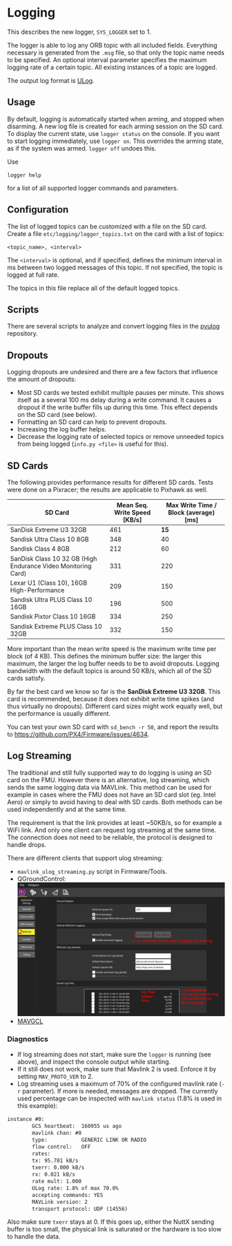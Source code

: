 # Logging

This describes the new logger, `SYS_LOGGER` set to 1.

The logger is able to log any ORB topic with all included fields. Everything
necessary is generated from the `.msg` file, so that only the topic name needs
to be specified. An optional interval parameter specifies the maximum logging
rate of a certain topic. All existing instances of a topic are logged.

The output log format is [ULog](advanced-ulog-file-format.md).

## Usage
By default, logging is automatically started when arming, and stopped when
disarming. A new log file is created for each arming session on the SD card. To
display the current state, use `logger status` on the console.  If you want to
start logging immediately, use `logger on`. This overrides the arming state, as
if the system was armed. `logger off` undoes this.

Use
```
logger help
```
for a list of all supported logger commands and parameters.


## Configuration
The list of logged topics can be customized with a file on the SD card. Create a
file `etc/logging/logger_topics.txt` on the card with a list of topics:
```
<topic_name>, <interval>
```
The `<interval>` is optional, and if specified, defines the minimum interval in
ms between two logged messages of this topic. If not specified, the topic is
logged at full rate.

The topics in this file replace all of the default logged topics.


## Scripts
There are several scripts to analyze and convert logging files in the
[pyulog](https://github.com/PX4/pyulog) repository.


## Dropouts
Logging dropouts are undesired and there are a few factors that influence the
amount of dropouts:
- Most SD cards we tested exhibit multiple pauses per minute. This shows
  itself as a several 100 ms delay during a write command. It causes a dropout
  if the write buffer fills up during this time. This effect depends on the SD
  card (see below).
- Formatting an SD card can help to prevent dropouts.
- Increasing the log buffer helps.
- Decrease the logging rate of selected topics or remove unneeded topics from
  being logged (`info.py <file>` is useful for this).

## SD Cards
The following provides performance results for different SD cards.
Tests were done on a Pixracer; the results are applicable to Pixhawk as well.

| SD Card | Mean Seq. Write Speed [KB/s] | Max Write Time / Block (average) [ms] |
| -- | -- | -- |
| SanDisk Extreme U3 32GB | 461 | **15** |
| Sandisk Ultra Class 10 8GB | 348 | 40 |
| Sandisk Class 4 8GB | 212 | 60 |
| SanDisk Class 10 32 GB (High Endurance Video Monitoring Card) | 331 | 220 |
| Lexar U1 (Class 10), 16GB High-Performance | 209 | 150 |
| Sandisk Ultra PLUS Class 10 16GB | 196 | 500 |
| Sandisk Pixtor Class 10 16GB | 334 | 250 |
| Sandisk Extreme PLUS Class 10 32GB | 332 | 150 |

More important than the mean write speed is the maximum write time per block (of
4 KB). This defines the minimum buffer size: the larger this maximum, the larger
the log buffer needs to be to avoid dropouts. Logging bandwidth with the default
topics is around 50 KB/s, which all of the SD cards satisfy.

By far the best card we know so far is the **SanDisk Extreme U3 32GB**. This
card is recommended, because it does not exhibit write time spikes (and thus
virtually no dropouts). Different card sizes might work equally well, but the
performance is usually different.

You can test your own SD card with `sd_bench -r 50`, and report the results to
https://github.com/PX4/Firmware/issues/4634.

## Log Streaming
The traditional and still fully supported way to do logging is using an SD card
on the FMU. However there is an alternative, log streaming, which sends the
same logging data via MAVLink. This method can be used for example in cases
where the FMU does not have an SD card slot (eg. Intel Aero) or simply to avoid
having to deal with SD cards. Both methods can be used independently and at the
same time.

The requirement is that the link provides at least ~50KB/s, so for example a
WiFi link. And only one client can request log streaming at the same time. The
connection does not need to be reliable, the protocol is designed to handle
drops.

There are different clients that support ulog streaming:
- `mavlink_ulog_streaming.py` script in Firmware/Tools.
- QGroundControl:
![](images/qgc_log_streaming.png)
- [MAVGCL](https://github.com/ecmnet/MAVGCL)

### Diagnostics
- If log streaming does not start, make sure the `logger` is running (see
  above), and inspect the console output while starting.
- If it still does not work, make sure that Mavlink 2 is used. Enforce it by
  setting `MAV_PROTO_VER` to 2.
- Log streaming uses a maximum of 70% of the configured mavlink rate (`-r`
  parameter). If more is needed, messages are dropped. The currently used
  percentage can be inspected with `mavlink status` (1.8% is used in this
  example):
```
instance #0:
        GCS heartbeat:  160955 us ago
        mavlink chan: #0
        type:           GENERIC LINK OR RADIO
        flow control:   OFF
        rates:
        tx: 95.781 kB/s
        txerr: 0.000 kB/s
        rx: 0.021 kB/s
        rate mult: 1.000
        ULog rate: 1.8% of max 70.0%
        accepting commands: YES
        MAVLink version: 2
        transport protocol: UDP (14556)
```
  Also make sure `txerr` stays at 0. If this goes up, either the NuttX sending
  buffer is too small, the physical link is saturated or the hardware is too
  slow to handle the data.


